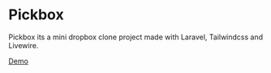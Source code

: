 # Pickbox

Pickbox its a mini dropbox clone project made with Laravel, Tailwindcss and Livewire.

[Demo](https://pickbox.herokuapp.com)

